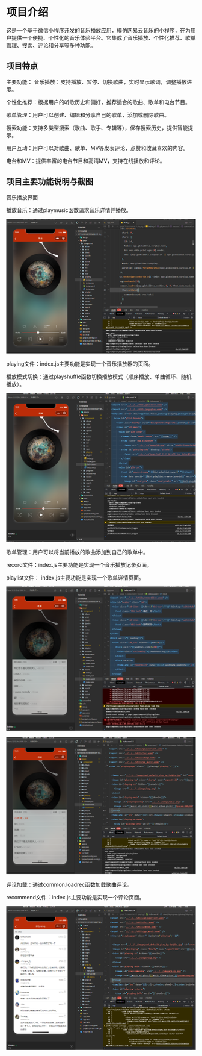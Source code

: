 # 项目介绍
这是一个基于微信小程序开发的音乐播放应用，模仿网易云音乐的小程序，在为用户提供一个便捷、个性化的音乐体验平台。它集成了音乐播放、个性化推荐、歌单管理、搜索、评论和分享等多种功能。

## 项目特点
主要功能：
音乐播放：支持播放、暂停、切换歌曲，实时显示歌词，调整播放进度。

个性化推荐：根据用户的听歌历史和偏好，推荐适合的歌曲、歌单和电台节目。

歌单管理：用户可以创建、编辑和分享自己的歌单，添加或删除歌曲。

搜索功能：支持多类型搜索（歌曲、歌手、专辑等），保存搜索历史，提供智能提示。

用户互动：用户可以对歌曲、歌单、MV等发表评论，点赞和收藏喜欢的内容。

电台和MV：提供丰富的电台节目和高清MV，支持在线播放和评论。
<!-- by 梁旭东 -->

## 项目主要功能说明与截图

音乐播放界面

播放音乐：通过playmusic函数请求音乐详情并播放。

![项目页面截图](picture/音乐界面.png)

playing文件：index.js主要功能是实现一个音乐播放器的页面。

播放模式切换：通过playshuffle函数切换播放模式（顺序播放、单曲循环、随机播放）。

![项目页面截图](picture/随机.png)

歌单管理：用户可以将当前播放的歌曲添加到自己的歌单中。

record文件：index.js主要功能是实现一个音乐播放记录页面。

playlist文件： index.js主要功能是实现一个歌单详情页面。

![项目页面截图](picture/历史.png)

![项目页面截图](picture/列表.png)

评论加载：通过common.loadrec函数加载歌曲评论。

recommend文件：index.js主要功能是实现一个评论页面。

![项目页面截图](picture/评论.png)

<!--by 梁旭东-->


